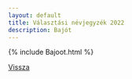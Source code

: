 ```yaml
---
layout: default
title: Választási névjegyzék 2022
description: Bajót
---
```


{% include Bajoot.html %}

[Vissza](./)